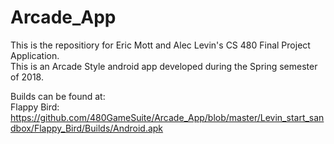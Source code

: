 # Arcade_App

This is the repositiory for Eric Mott and Alec Levin's CS 480 Final Project Application.      
This is an Arcade Style android app developed during the Spring semester of 2018.


Builds can be found at:    
Flappy Bird: https://github.com/480GameSuite/Arcade_App/blob/master/Levin_start_sandbox/Flappy_Bird/Builds/Android.apk    
